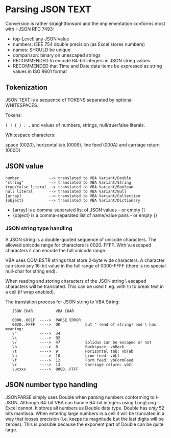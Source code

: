 # Parsing JSON TEXT

Conversion is rather straightforward and the implementation conforms most with I-JSON RFC 7493:

- top-Level: any JSON value
- numbers: IEEE 754 double precision (as Excel stores numbers)
- names: SHOULD be unique
- comparison: binary on unescaped strings
- RECOMMENDED to encode 64-bit integers in JSON string values
- RECOMMENDED that Time and Date data items be expressed as string values in ISO 8601 format

## Tokenization

JSON TEXT is a sequence of TOKENS separated by optional WHITESPACES.

Tokens: 

`[ ] { } : ,` and values of numbers, strings, null/true/false literals. 

Whitespace characters: 

space (0020), horizontal tab (0009), line feed (000A) and carriage return (000D)

## JSON value

	number             --> translated to VBA Variant/Double
	"string"           --> translated to VBA Variant/String
	true/false literal --> translated to VBA Variant/Boolean
	null literal       --> translated to VBA Variant/Null
	[array]            --> translated to VBA Variant/Collection
	{object}           --> translated to VBA Variant/Dictionary

- [array] is a comma-separated list of JSON values - or empty []
- {object} is a comma-separated list of name/value pairs - or empty {}


### JSON string type handling

A JSON string is a double-quoted sequence of unicode characters. The allowed unicode range for characters is 0020..FFFF. With \u escaped characters it can encode the full unicode range. 

VBA uses COM BSTR strings that store 2-byte wide characters. A character can store any 16-bit value in the full range of 0000-FFFF (there is no special null-char for string end). 

When reading and storing characters of the JSON string \ escaped characters will be translated. This can be used f. eg. with \n to break text in a cell (if wrap enabled). 

The translation process for JSON string to VBA String: 

       JSON CHAR          VBA CHAR
                  
       0000..001F  ---->  PARSE ERROR
       0020..FFFF  ---->  OK           but " (end of string) and \ has meaning:
       \"          ---->  34           
       \\          ---->  92           
       \/          ---->  47           Solidus can be escaped or not
       \b          ---->  8            Backspace: vbBack
       \t          ---->  9            Horizontal tab: vbTab
       \n          ---->  10           Line feed: vbLf
       \f          ---->  12           Form feed: vbFormFeed
       \r          ---->  13           Carriage return: vbCr
       \uxxxx      ---->  0000..FFFF


## JSON number type handling

JSONPARSE simply uses Double when parsing numbers conforming to I-JSON. Although 64-bit VBA can handle 64-bit integers using LongLong - Excel cannot. It stores all numbers as Double data type. Double has *only* 52 bits mantissa. When entering large numbers in a cell it will be truncated in a way that looses precision (i.e. keeps its magnitude but the last digits will be zeroes). This is possible because the exponent part of Double can be quite large. 







